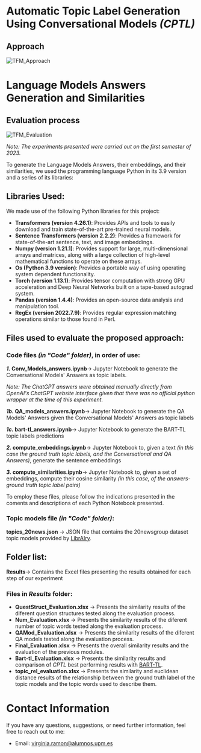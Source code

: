 # Automatic Topic Label Generation Using Conversational Models _(CPTL)_

## Approach 
![TFM_Approach](https://github.com/virginia-r99/ConversationalTopicLabelling/assets/61234891/a7f3d1f0-970e-410e-9bab-188d21b4a593)

# Language Models Answers Generation and Similarities

## Evaluation process
![TFM_Evaluation](https://github.com/virginia-r99/ConversationalTopicLabelling/assets/61234891/b27423b6-7fe1-44f6-99af-e36a9aa189c8)

_Note: The experiments presented were carried out on the first semester of 2023._ 

To generate the Language Models Answers, their embeddings, and their similarities, we used the programming language Python in its 3.9 version and a series of its libraries:

## Libraries Used:
We made use of the following Python libraries for this project:

* **Transformers (version 4.26.1)**: Provides APIs and tools to easily download and train state-of-the-art pre-trained neural models.
* **Sentence Transformers (version 2.2.2)**: Provides a framework for state-of-the-art sentence, text, and image embeddings.
* **Numpy (version 1.21.1)**: Provides support for large, multi-dimensional arrays and matrices, along with a large collection of high-level mathematical functions to operate on these arrays.
* **Os (Python 3.9 version)**: Provides a portable way of using operating system dependent functionality.
* **Torch (version 1.13.1)**: Provides tensor computation with strong GPU acceleration and Deep Neural Networks built on a tape-based autograd system.
* **Pandas (version 1.4.4)**: Provides an open-source data analysis and manipulation tool.
* **RegEx (version 2022.7.9)**: Provides regular expression matching operations similar to those found in Perl.


## Files used to evaluate the proposed approach:
### Code files _(in "Code" folder)_, in order of use:

**_1._ Conv_Models_answers.ipynb**→ Jupyter Notebook to generate the Conversational Models' Answers as topic labels. 

_Note: The ChatGPT answers were obtained manually directly from OpenAI's ChatGPT website interface given that there was no official python wrapper at the time of this experiment._

**_1b._ QA_models_answers.ipynb**→ Jupyter Notebook to generate the QA Models' Answers given the Conversational Models' Answers as topic labels

**_1c._ bart-tl_answers.ipynb**→ Jupyter Notebook to generate the BART-TL topic labels predictions

**_2._ compute_embeddings.ipynb**→ Jupyter Notebook to, given a text _(in this case the ground truth topic labels, and the Conversational and QA Answers)_, generate the sentence embeddings

**_3._ compute_similarities.ipynb**→ Jupyter Notebook to, given a set of embeddings, compute their cosine similarity _(in this case, of the answers-ground truth topic label pairs)_

To employ these files, please follow the indications presented in the coments and descriptions of each Python Notebook presented.

### Topic models file _(in "Code" folder)_:

**topics_20news.json** → JSON file that contains the 20newsgroup dataset topic models provided by [LibrAIry](https://librairy.github.io). 

## Folder list:
**Results**→ Contains the Excel files presenting the results obtained for each step of our experiment

### Files in _Results_ folder:
* **QuestStruct_Evaluation.xlsx** → Presents the similarity results of the diferent question structures tested along the evaluation process.
* **Num_Evaluation.xlsx** → Presents the similarity results of the diferent number of topic words tested along the evaluation process.
* **QAMod_Evaluation.xlsx** → Presents the similarity results of the diferent QA models tested along the evaluation process.
* **Final_Evaluation.xlsx** → Presents the overall similarity results and the evaluation of the previous modules.
* **Bart-tl_Evaluation.xlsx** → Presents the similarity results and comparison of _CPTL_ best performing results with [BART-TL](https://aclanthology.org/2021.eacl-main.121).
* **topic_rel_evaluation.xlsx** → Presents the similarity and euclidean distance results of the relationship between the ground truth label of the topic models and the topic words used to describe them.

# Contact Information

If you have any questions, suggestions, or need further information, feel free to reach out to me:

- Email: [virginia.ramon@alumnos.upm.es](mailto:virginia.ramon@alumnos.upm.es)
